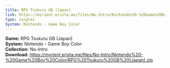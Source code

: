```yaml
---
title: RPG Tsukuru GB (Japan)
link: https://myrient.erista.me/files/No-Intro/Nintendo%20-%20Game%20Boy%20Color/RPG%20Tsukuru%20GB%20(Japan).zip
type: single1
System: Nintendo - Game Boy Color
---
```

<b>Game:</b> RPG Tsukuru GB (Japan)<br>
<b>System:</b> Nintendo - Game Boy Color<br>
<b>Collection:</b> No-Intro<br>
<b>Download:</b> https://myrient.erista.me/files/No-Intro/Nintendo%20-%20Game%20Boy%20Color/RPG%20Tsukuru%20GB%20(Japan).zip
